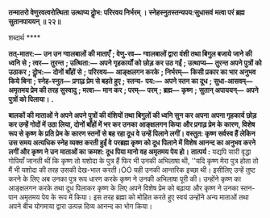 **तन्मातरो वेणुरवत्वरोत्थिता** **उत्थाप्य दोॢभ: परिरवय निर्भरम् ।** **स्नेहस्नुतस्तन्यपय:सुधासवं** **मत्वा परं ब्रह्म सुतानपाययन् ॥ २२॥** 

शब्दार्थ **** 

**तत्-मातर:—** **उन उन ग्वालबालों की माताएँ** **; वेणु-रव—** **ग्वालबालों द्वारा वंशी तथा बिगुल बजाये जाने की ध्वनि से** **; त्वर—** **तुरन्त** **; उत्थिता:—** **अपने गृहकार्यों को छोड़ कर उठ गईं** **; उत्थाप्य—** **तुरन्त अपने पुत्रों को उठाकर** **; दोॢभ:—** **दोनों बाँहों से** **;** **परिरवय—** **आङ्क्षलगन करके** **; निर्भरम्—** **किसी प्रकार का भार अनुभव किये बिना** **; स्नेह-स्नुत—** **प्रगाढ़ प्रेम से बहते हुए** **; स्तन्य-** **पय:—** **अपने स्तन का दूध** **; सुधा-आसवम्—** **अमृतमय प्रेम की तरह सुस्वादु** **; मत्वा—** **मान कर** **; परम्—** **परम्** **; ब्रह्म—** **कृष्ण** **;** **सुतान् अपाययन्—** **अपने पुत्रों को पिलाया।** **.** 

**बालकों की माताओं ने अपने अपने पुत्रों की वंशियों तथा बिगुलों की ध्वनि सुन कर अपना** **अपना गृहकार्य छोड़ कर उन्हें गोदों में उठा लिया, दोनों बाँहों में भर कर उनका आङ्क्षलगन किया** **और प्रगाढ़ प्रेम के कारण, विशेष रूप से कृष्ण के प्रति प्रेम के कारण स्तनों से बह रहा दूध वे** **उन्हें पिलाने लगीं। वस्तुत: कृष्ण सर्वस्व हैं लेकिन उस समय अत्यधिक स्नेह व्यक्त करती हुईं वे** **परब्रह्म कृष्ण को दूध पिलाने में विशेष आनन्द का अनुभव करने लगीं और कृष्ण ने उन** **माताओं का क्रमश: दूध पिया मानो वह अमृतमय पेय हो।** **तात्पर्य :** यद्यपि सारी वृद्धा गोपियाँ जानती थीं कि कृष्ण तो यशोदा के पुत्र हैं फिर भी उनकी अभिलाषा थी, ''यदि कृष्ण मेरा पुत्र होता तो मैं भी यशोदा की तरह उसकी देख-भाल करती।ÓÓ यही उनकी आन्तरिक इच्छा थी। इसीलिए उन्हें तुष्ट करने के लिए अब उनका पुत्र रूप धारण करके कृष्ण ने उनकी अभिलाषा पूरी की। उन्होंने कृष्ण का आङ्क्षलगन करके तथा दूध पिलाकर कृष्ण के लिए अपने विशेष प्रेम को बढ़ाया और कृष्ण ने उनका स्तन-पान अमृतमय पेय के रूप में किया। इस तरह ब्रह्मा को मोहित करते हुए स्वयं उन्होंने अन्य माताओं तथा अपने बीच योगमाया द्वारा उत्पन्न दिव्य आनन्द का भोग किया।  